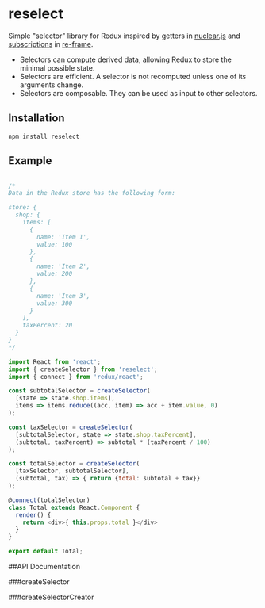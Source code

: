 # reselect
Simple "selector" library for Redux inspired by getters in [nuclear.js](https://github.com/optimizely/nuclear-js.git) and [subscriptions](https://github.com/Day8/re-frame#just-a-read-only-cursor) in [re-frame](https://github.com/Day8/re-frame).

* Selectors can compute derived data, allowing Redux to store the minimal possible state.
* Selectors are efficient. A selector is not recomputed unless one of its arguments change.
* Selectors are composable. They can be used as input to other selectors. 

## Installation
    npm install reselect

## Example

```Javascript

/* 
Data in the Redux store has the following form:

store: {
  shop: {
    items: [
      {
        name: 'Item 1',
        value: 100
      },
      {
        name: 'Item 2',
        value: 200
      },
      {
        name: 'Item 3',
        value: 300
      }
    ],
    taxPercent: 20
  }
}
*/

import React from 'react';
import { createSelector } from 'reselect';
import { connect } from 'redux/react';

const subtotalSelector = createSelector(
  [state => state.shop.items],
  items => items.reduce((acc, item) => acc + item.value, 0)
);

const taxSelector = createSelector(
  [subtotalSelector, state => state.shop.taxPercent],
  (subtotal, taxPercent) => subtotal * (taxPercent / 100)
);

const totalSelector = createSelector(
  [taxSelector, subtotalSelector],
  (subtotal, tax) => { return {total: subtotal + tax}}
);

@connect(totalSelector)
class Total extends React.Component {
  render() {
    return <div>{ this.props.total }</div>
  }
}

export default Total;
```

##API Documentation

###createSelector

###createSelectorCreator
